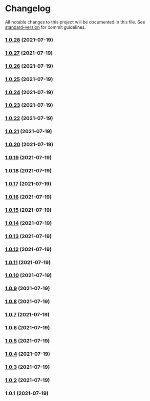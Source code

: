 # Changelog

All notable changes to this project will be documented in this file. See [standard-version](https://github.com/conventional-changelog/standard-version) for commit guidelines.

### [1.0.28](https://github.com/srclaunch/entity-update-orchestration-github-action/compare/v1.0.27...v1.0.28) (2021-07-19)

### [1.0.27](https://github.com/srclaunch/entity-update-orchestration-github-action/compare/v1.0.26...v1.0.27) (2021-07-19)

### [1.0.26](https://github.com/srclaunch/entity-update-orchestration-github-action/compare/v1.0.25...v1.0.26) (2021-07-19)

### [1.0.25](https://github.com/srclaunch/entity-update-orchestration-github-action/compare/v1.0.24...v1.0.25) (2021-07-19)

### [1.0.24](https://github.com/srclaunch/entity-update-orchestration-github-action/compare/v1.0.23...v1.0.24) (2021-07-19)

### [1.0.23](https://github.com/srclaunch/entity-update-orchestration-github-action/compare/v1.0.22...v1.0.23) (2021-07-19)

### [1.0.22](https://github.com/srclaunch/entity-update-orchestration-github-action/compare/v1.0.21...v1.0.22) (2021-07-19)

### [1.0.21](https://github.com/srclaunch/entity-update-orchestration-github-action/compare/v1.0.20...v1.0.21) (2021-07-19)

### [1.0.20](https://github.com/srclaunch/entity-update-orchestration-github-action/compare/v1.0.19...v1.0.20) (2021-07-19)

### [1.0.19](https://github.com/srclaunch/entity-update-orchestration-github-action/compare/v1.0.18...v1.0.19) (2021-07-19)

### [1.0.18](https://github.com/srclaunch/entity-update-orchestration-github-action/compare/v1.0.17...v1.0.18) (2021-07-19)

### [1.0.17](https://github.com/srclaunch/entity-update-orchestration-github-action/compare/v1.0.16...v1.0.17) (2021-07-19)

### [1.0.16](https://github.com/srclaunch/entity-update-orchestration-github-action/compare/v1.0.15...v1.0.16) (2021-07-19)

### [1.0.15](https://github.com/srclaunch/entity-update-orchestration-github-action/compare/v1.0.14...v1.0.15) (2021-07-19)

### [1.0.14](https://github.com/srclaunch/entity-update-orchestration-github-action/compare/v1.0.13...v1.0.14) (2021-07-19)

### [1.0.13](https://github.com/srclaunch/entity-update-orchestration-github-action/compare/v1.0.12...v1.0.13) (2021-07-19)

### [1.0.12](https://github.com/srclaunch/entity-update-orchestration-github-action/compare/v1.0.11...v1.0.12) (2021-07-19)

### [1.0.11](https://github.com/srclaunch/entity-update-orchestration-github-action/compare/v1.0.10...v1.0.11) (2021-07-19)

### [1.0.10](https://github.com/srclaunch/entity-update-orchestration-github-action/compare/v1.0.9...v1.0.10) (2021-07-19)

### [1.0.9](https://github.com/srclaunch/entity-update-orchestration-github-action/compare/v1.0.8...v1.0.9) (2021-07-19)

### [1.0.8](https://github.com/srclaunch/entity-update-orchestration-github-action/compare/v1.0.7...v1.0.8) (2021-07-19)

### [1.0.7](https://github.com/srclaunch/entity-update-orchestration-github-action/compare/v1.0.6...v1.0.7) (2021-07-19)

### [1.0.6](https://github.com/srclaunch/entity-update-orchestration-github-action/compare/v1.0.5...v1.0.6) (2021-07-19)

### [1.0.5](https://github.com/srclaunch/entity-update-orchestration-github-action/compare/v1.0.4...v1.0.5) (2021-07-19)

### [1.0.4](https://github.com/srclaunch/entity-update-orchestration-github-action/compare/v1.0.3...v1.0.4) (2021-07-19)

### [1.0.3](https://github.com/srclaunch/entity-update-orchestration-github-action/compare/v1.0.2...v1.0.3) (2021-07-19)

### [1.0.2](https://github.com/srclaunch/entity-update-orchestration-github-action/compare/v1.0.1...v1.0.2) (2021-07-19)

### 1.0.1 (2021-07-19)

